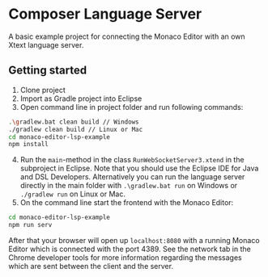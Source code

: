 # Composer Language Server

A basic example project for connecting the Monaco Editor with an own Xtext language server.

## Getting started

1. Clone project
2. Import as Gradle project into Eclipse
3. Open command line in project folder and run following commands:

```sh
.\gradlew.bat clean build // Windows
./gradlew clean build // Linux or Mac
cd monaco-editor-lsp-example
npm install
```

4. Run the `main`-method in the class `RunWebSocketServer3.xtend` in the subproject in Eclipse. Note that you should use the Eclipse IDE for Java and DSL Developers. Alternatively you can run the language server directly in the main folder with `.\gradlew.bat run` on Windows or `./gradlew run` on Linux or Mac.
5. On the command line start the frontend with the Monaco Editor:

```sh
cd monaco-editor-lsp-example
npm run serv
```

After that your browser will open up `localhost:8080` with a running Monaco Editor which is connected with the port 4389. See the network tab in the Chrome developer tools for more information regarding the messages which are sent between the client and the server.
